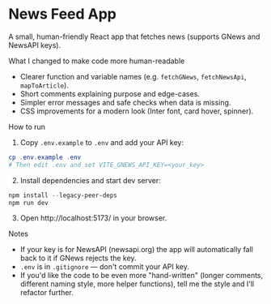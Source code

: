 # News Feed App

A small, human-friendly React app that fetches news (supports GNews and NewsAPI keys).

What I changed to make code more human-readable

- Clearer function and variable names (e.g. `fetchGNews`, `fetchNewsApi`, `mapToArticle`).
- Short comments explaining purpose and edge-cases.
- Simpler error messages and safe checks when data is missing.
- CSS improvements for a modern look (Inter font, card hover, spinner).

How to run

1. Copy `.env.example` to `.env` and add your API key:

```powershell
cp .env.example .env
# Then edit .env and set VITE_GNEWS_API_KEY=<your_key>
```

2. Install dependencies and start dev server:

```powershell
npm install --legacy-peer-deps
npm run dev
```

3. Open http://localhost:5173/ in your browser.

Notes
- If your key is for NewsAPI (newsapi.org) the app will automatically fall back to it if GNews rejects the key.
- `.env` is in `.gitignore` — don't commit your API key.
- If you'd like the code to be even more "hand-written" (longer comments, different naming style, more helper functions), tell me the style and I'll refactor further.

